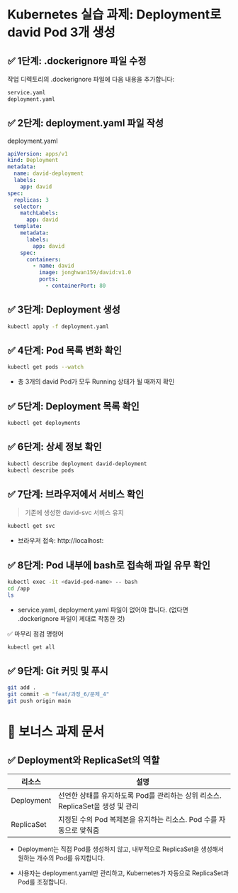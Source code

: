 # Kubernetes 실습 과제: Deployment로 david Pod 3개 생성

## ✅ 1단계: .dockerignore 파일 수정
작업 디렉토리의 .dockerignore 파일에 다음 내용을 추가합니다:
```bash
service.yaml
deployment.yaml
```

## ✅ 2단계: deployment.yaml 파일 작성
deployment.yaml
```yaml
apiVersion: apps/v1
kind: Deployment
metadata:
  name: david-deployment
  labels:
    app: david
spec:
  replicas: 3
  selector:
    matchLabels:
      app: david
  template:
    metadata:
      labels:
        app: david
    spec:
      containers:
        - name: david
          image: jonghwan159/david:v1.0
          ports:
            - containerPort: 80
```

## ✅ 3단계: Deployment 생성
```bash
kubectl apply -f deployment.yaml
```
## ✅ 4단계: Pod 목록 변화 확인
```bash
kubectl get pods --watch
```
- 총 3개의 david Pod가 모두 Running 상태가 될 때까지 확인

## ✅ 5단계: Deployment 목록 확인
```bash
kubectl get deployments
```

## ✅ 6단계: 상세 정보 확인
```bash
kubectl describe deployment david-deployment
kubectl describe pods
```

## ✅ 7단계: 브라우저에서 서비스 확인
> 기존에 생성한 david-svc 서비스 유지

```bash
kubectl get svc
```
- 브라우저 접속: http://localhost:<NodePort>

## ✅ 8단계: Pod 내부에 bash로 접속해 파일 유무 확인
```bash
kubectl exec -it <david-pod-name> -- bash
cd /app
ls
```
- service.yaml, deployment.yaml 파일이 없어야 합니다.
(없다면 .dockerignore 파일이 제대로 작동한 것)

✅ 마무리 점검 명령어

```bash
kubectl get all
```

## ✅ 9단계: Git 커밋 및 푸시
```bash
git add .
git commit -m "feat/과정_6/문제_4"
git push origin main
```
# 🎁 보너스 과제 문서

## ✅ Deployment와 ReplicaSet의 역할
| 리소스       | 설명                                                                 |
|--------------|----------------------------------------------------------------------|
| Deployment   | 선언한 상태를 유지하도록 Pod를 관리하는 상위 리소스. ReplicaSet을 생성 및 관리 |
| ReplicaSet   | 지정된 수의 Pod 복제본을 유지하는 리소스. Pod 수를 자동으로 맞춰줌           |

- Deployment는 직접 Pod를 생성하지 않고, 내부적으로 ReplicaSet을 생성해서 원하는 개수의 Pod를 유지합니다.

- 사용자는 deployment.yaml만 관리하고, Kubernetes가 자동으로 ReplicaSet과 Pod를 조정합니다.
